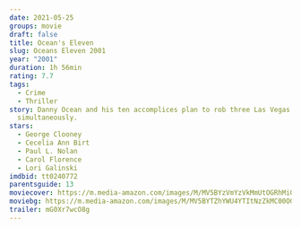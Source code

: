 ```yaml
---
date: 2021-05-25
groups: movie
draft: false
title: Ocean's Eleven
slug: Oceans Eleven 2001
year: "2001"
duration: 1h 56min
rating: 7.7
tags:
  - Crime
  - Thriller
story: Danny Ocean and his ten accomplices plan to rob three Las Vegas casinos
  simultaneously.
stars:
  - George Clooney
  - Cecelia Ann Birt
  - Paul L. Nolan
  - Carol Florence
  - Lori Galinski
imdbid: tt0240772
parentsguide: 13
moviecover: https://m.media-amazon.com/images/M/MV5BYzVmYzVkMmUtOGRhMi00MTNmLThlMmUtZTljYjlkMjNkMjJkXkEyXkFqcGdeQXVyNDk3NzU2MTQ@._V1_FMjpg_UX936_.jpg
moviebg: https://m.media-amazon.com/images/M/MV5BYTZhYWU4YTItNzZkMC00OGQyLWI4YWEtMmI2YTQ3MjE5NTkzXkEyXkFqcGdeQXVyOTc5MDI5NjE@._V1_FMjpg_UX1024_.jpg
trailer: mG0Xr7wcO8g
---
```

